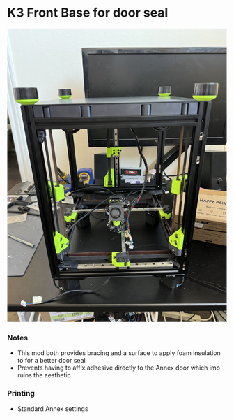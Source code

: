 **K3 Front Base for door seal**
============
![image](./Images/Front_View.jpg)

### Notes
- This mod both provides bracing and a surface to apply foam insulation to for a better door seal
- Prevents having to affix adhesive directly to the Annex door which imo ruins the aesthetic
### Printing
- Standard Annex settings